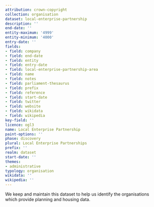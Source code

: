 ```yaml
---
attribution: crown-copyright
collection: organisation
dataset: local-enterprise-partnership
description: ''
end-date: ''
entity-maximum: '4999'
entity-minimum: '4000'
entry-date: ''
fields:
- field: company
- field: end-date
- field: entity
- field: entry-date
- field: local-enterprise-partnership-area
- field: name
- field: notes
- field: parliament-thesaurus
- field: prefix
- field: reference
- field: start-date
- field: twitter
- field: website
- field: wikidata
- field: wikipedia
key-field: ''
licence: ogl3
name: Local Enterprise Partnership
paint-options: ''
phase: discovery
plural: Local Enterprise Partnerships
prefix: ''
realm: dataset
start-date: ''
themes:
- administrative
typology: organisation
wikidata: ''
wikipedia: ''
---
```


We keep and maintain this dataset to help us identify the organisations which provide planning and housing data.
